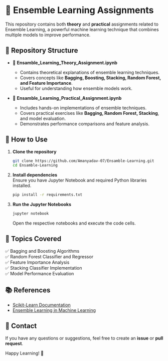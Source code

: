 # 🧠 Ensemble Learning Assignments

This repository contains both **theory** and **practical** assignments related to Ensemble Learning, a powerful machine learning technique that combines multiple models to improve performance.  

## 📂 Repository Structure

- 📝 **Ensamble_Learning_Theory_Assignment.ipynb**  
  - Contains theoretical explanations of ensemble learning techniques.  
  - Covers concepts like **Bagging, Boosting, Stacking, Random Forest, and Feature Importance**.  
  - Useful for understanding how ensemble models work.  

- 🏰 **Ensamble_Learning_Practical_Assignment.ipynb**  
  - Includes hands-on implementations of ensemble techniques.  
  - Covers practical exercises like **Bagging, Random Forest, Stacking**, and model evaluation.  
  - Demonstrates performance comparisons and feature analysis.  

## 🚀 How to Use

1. **Clone the repository**  
   ```bash
   git clone https://github.com/Amanyadav-07/Ensamble-Learning.git
   cd Ensamble-Learning
   ```
2. **Install dependencies**  
   Ensure you have Jupyter Notebook and required Python libraries installed.  
   ```bash
   pip install -r requirements.txt
   ```
3. **Run the Jupyter Notebooks**  
   ```bash
   jupyter notebook
   ```
   Open the respective notebooks and execute the code cells.

## 📌 Topics Covered
✅ Bagging and Boosting Algorithms  
✅ Random Forest Classifier and Regressor  
✅ Feature Importance Analysis  
✅ Stacking Classifier Implementation  
✅ Model Performance Evaluation  

## 📚 References
- [Scikit-Learn Documentation](https://scikit-learn.org/stable/)
- [Ensemble Learning in Machine Learning](https://en.wikipedia.org/wiki/Ensemble_learning)

## 📩 Contact
If you have any questions or suggestions, feel free to create an **issue** or **pull request**.  

Happy Learning! 🚀

